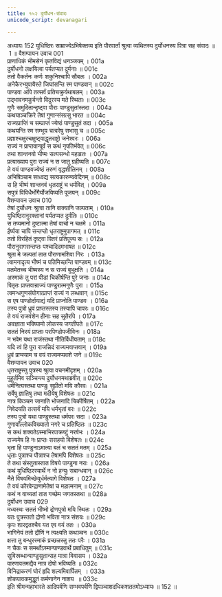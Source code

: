 ```yaml
---
title: १५२ दुर्योधन-संवादः
unicode_script: devanagari

---
```



अध्यायः 152
युधिष्ठिरः साम्राज्येऽभिषेक्तव्य इति पौरवार्तां श्रुत्वा व्यथितस्य दुर्योधनस्य पित्रा सह संवादः ॥ 1 ॥ 
वैशम्पायन उवाच	001  
प्राणाधिकं भीमसेनं कृतविद्यं धनञ्जयम् ।	001a  
दुर्योधनो लक्षयित्वा पर्यतप्यत दुर्मनाः ॥	001c  
ततो वैकर्तनः कर्णः शकुनिश्चापि सौबलः ।	002a  
अनेकैरभ्युपायैस्ते जिघांसन्ति स्म पाण्डवान् ॥	002c  
पाण्डवा अपि तत्सर्वं प्रतिचक्रुर्यथाबलम् ।	003a  
उद्भावनमकुर्वन्तो विदुरस्य मते स्थिताः ॥	003c  
गुणैः समुदितान्दृष्ट्वा पौराः पाण्डुसुतांस्तदा ।	004a  
कथयाञ्चक्रिरे तेषां गुणान्संसत्सु भारत ॥	004c  
राज्यप्राप्तिं च सम्प्राप्तं ज्येष्ठं पाण्डुसुतं तदा ।	005a  
कथयन्ति स्म सम्भूय चत्वरेषु सभासु च ॥	005c  
प्रज्ञाश्चक्षुरचक्षुष्ट्वाद्धृतराष्ट्रो जनेश्वरः ।	006a  
राज्यं न प्राप्तवान्पूर्वं स कथं नृपतिर्भवेत् ॥	006c  
तथा शान्तनवो भीष्मः सत्यसन्धो महाव्रतः ।	007a  
प्रत्याख्याय पुरा राज्यं न स जातु ग्रहीष्यति ॥	007c  
ते वयं पाण्डवज्येष्ठं तरुणं वृद्धशीलिनम् ।	008a  
अभिषिञ्चाम साध्वद्य सत्यकारुण्यवेदिनम् ॥	008c  
स हि भीष्मं शान्तनवं धृतराष्ट्रं च धर्मवित् ।	009a  
सपुत्रं विविधैर्भोगैर्योजयिष्यति पूजयन् ॥	009c  
वैशम्पायन उवाच	010  
तेषां दुर्योधनः श्रुत्वा तानि वाक्यानि जल्पताम् ।	010a  
युधिष्ठिरानुरक्तानां पर्यतप्यत दुर्मतिः ॥	010c  
स तप्यमानो दुष्टात्मा तेषां वाचो न चक्षमे ।	011a  
ईर्ष्यया चापि सन्तप्तो धृतराष्ट्रमुपागमत् ॥	011c  
ततो विरहितं दृष्ट्वा पितरं प्रतिपूज्य सः ।	012a  
पौरानुरागसन्तप्तः पश्चादिदमभाषत ॥	012c  
श्रुता मे जल्पतां तात पौराणामशिवा गिरः ।	013a  
त्वामनादृत्य भीष्मं च पतिमिच्छन्ति पाण्डवम् ॥	013c  
मतमेतच्च भीष्मस्य न स राज्यं बुभुक्षति ।	014a  
अस्माकं तु परां पीडां चिकीर्षन्ति पुरे जनाः ॥	014c  
पितृतः प्राप्तवान्राज्यं पाण्डुरात्मगुणैः पुरा ।	015a  
त्वमन्धगुणसंयोगात्प्राप्तं राज्यं न लब्धवान् ॥	015c  
स एष पाण्डोर्दायाद्यं यदि प्राप्नोति पाण्डवः ।	016a  
तस्य पुत्रो ध्रुवं प्राप्तस्तस्य तस्यापि चापरः ॥	016c  
ते वयं राजवंशेन हीनाः सह सुतैरपि ।	017a  
अवज्ञाता भविष्यामो लोकस्य जगतीपते ॥	017c  
सततं निरयं प्राप्ताः परपिण्डोपजीविनः ।	018a  
न भवेम यथा राजंस्तथा नीतिर्विधीयताम् ॥	018c  
यदि त्वं हि पुरा राजन्निदं राज्यमवाप्तवान् ।	019a  
ध्रुवं प्राप्स्याम च वयं राज्यमप्यवशे जने ॥	019c  
वैशम्पायन उवाच	020  
धृतराष्ट्रस्तु पुत्रस्य श्रुत्वा वचनमीदृशम् ।	020a  
मुहूर्तमिव सञ्चिन्त्य दुर्योधनमथाब्रवीत् ॥	020c  
धर्मनित्यस्तथा पाण्डुः सुप्रीतो मयि कौरवः ।	021a  
सर्वेषु ज्ञातिषु तथा मदीयेषु विशेषतः ॥	021c  
नात्र किञ्चन जानाति भोजनादि चिकीर्षितम् ।	022a  
निवेदयति तत्सर्वं मयि धर्मभृतां वरः ॥	022c  
तस्य पुत्रो यथा पाण्डुस्तथा धर्मपरः सदा ।	023a  
गुणावाँल्लोकविख्यातो नगरे च प्रतिष्ठितः ॥	023c  
स कथं शक्यतेऽस्माभिरपाक्रष्टुं नरर्षभः ।	024a  
राज्यमेष हि नः प्राप्तः ससहयो विशेषतः ॥	024c  
भृता हि पाण्डुनाऽमात्या बलं च सततं मतम् ।	025a  
धृताः पुत्राश्च पौत्राश्च तेषामपि विशेषतः ॥	025c  
ते तथा संस्तुतास्तात विषये पाण्डुना नराः ।	026a  
कथं युधिष्ठिरस्यार्थे न नो हन्युः सबान्धवान् ॥	026c  
नैते विषयमिच्छेयुर्धर्मत्यागे विशेषतः ।	027a  
ते वयं कौरवेन्द्राणामेतेषां च महात्मनाम् ॥	027c  
कथं न वाच्यतां तात गच्छेम जगतस्तथा ॥	028a  
दुर्योधन उवाच	029  
मध्यस्थः सततं भीष्मो द्रोणपुत्रो मयि स्थितः ।	029a  
यतः पुत्रस्ततो द्रोणो भविता नात्र संशयः ॥	029c  
कृपः शारद्वतश्चैव यत एव वयं ततः ।	030a  
भागिनेयं ततो द्रौणिं न त्यक्ष्यति कथञ्चन ॥	030c  
क्षत्ता तु बन्धुरस्माकं प्रच्छन्नस्तु ततः परैः ।	031a  
न चैकः स समर्थोऽस्मान्पाण्डवार्थे प्रबाधितुम् ॥	031c  
सुविस्रब्धान्पाण्डुसुतान्सह मात्रा विवासय ।	032a  
वारणावतमद्यैव नात्र दोषो भविष्यति ॥	032c  
विनिद्राकरणं घोरं हृदि शल्यमिवार्पितम्  ।	033a  
शोकपावकमुद्धूतं कर्मणानेन नाशय  ॥	033c  
इति श्रीमन्महाभारते आदिपर्वणि सम्भवपर्वणि द्विपञ्चाशदधिकशततमोऽध्यायः ॥ 152 ॥